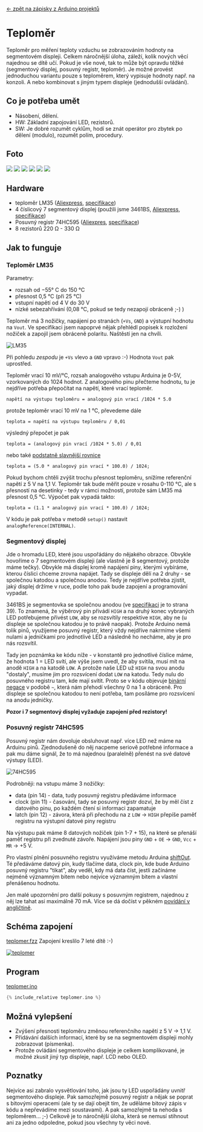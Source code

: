 [← zpět na zápisky z Arduino projektů](../index.md)

# Teploměr
Teploměr pro měření teploty vzduchu se zobrazováním hodnoty na segmentovém displeji. Celkem náročnější úloha, záleží, kolik nových věcí najednou se dítě učí. Pokud je vše nové, tak to může být opravdu těžké (segmentový displej, posuvný registr, teploměr). Je možné provést jednoduchou variantu pouze s teploměrem, který vypisuje hodnoty např. na konzoli. A nebo kombinovat s jiným typem displeje (jednodušší ovládání).

## Co je potřeba umět
* Násobení, dělení.
* HW: Základní zapojování LED, rezistorů. 
* SW: Je dobré rozumět cyklům, hodí se znát operátor pro zbytek po dělení (modulo), rozumět polím, procedury.

## Foto
![](P1360358.JPG)
![](P1360359.JPG)
![](P1360360.JPG)
![](P1360362.JPG)
![](P1360363.JPG)
![](P1360373.JPG)

## Hardware
* teploměr LM35 ([Aliexpress](https://www.aliexpress.com/wholesale?catId=0&initiative_id=SB_20170323042709&SearchText=LM35), [specifikace](lm35.pdf))
* 4 číslicový 7 segmentový displej (použili jsme 3461BS, [Aliexpress](https://www.aliexpress.com/wholesale?catId=0&initiative_id=SB_20170323042741&SearchText=3461BS), [specifikace](LD3361BS.pdf))
* Posuvný registr 74HC595 ([Aliexpres](https://www.aliexpress.com/wholesale?catId=0&initiative_id=&SearchText=74HC595), [specifikace](SN74HC595.pdf))
* 8 rezistorů 220&nbsp;Ω - 330&nbsp;Ω

## Jak to funguje

### Teploměr LM35
Parametry:
* rozsah od −55°&nbsp;C do 150&nbsp;°C
* přesnost 0,5&nbsp;°C (při 25&nbsp;°C)
* vstupní napětí od 4&nbsp;V do 30&nbsp;V
* nízké sebezahřívání (0,08&nbsp;°C, pokud se tedy nezapojí obráceně ;-) )

Teploměr má 3 nožičky, napájení po stranách (`+Vs`, `GND`) a&nbsp;výstupní hodnotu na `Vout`. Ve specifikaci jsem napoprvé nějak přehlédl popisek k&nbsp;rozložení nožiček a&nbsp;zapojil jsem obráceně polaritu. Naštěstí jen na chvíli.

![LM35](teplomer_nozicky.png)

Při pohledu _zespodu_ je `+Vs` vlevo a&nbsp;`GND` vpravo :-) Hodnota `Vout` pak uprostřed.

Teploměr vrací 10&nbsp;mV/°C, rozsah analogového vstupu Arduina je 0-5V, vzorkovaných do 1024 hodnot. Z analogového pinu přečteme hodnotu, tu je nejdříve potřeba přepočítat na napětí, které vrací teploměr. 
```
napětí na výstupu teploměru = analogový pin vrací /1024 * 5.0
```
protože teploměr vrací 10&nbsp;mV na 1&nbsp;°C, převedeme dále
```
teplota = napětí na výstupu teploměru / 0,01
```
výsledný přepočet je pak
```
teplota = (analogový pin vrací /1024 * 5.0) / 0,01
```
nebo také [podstatně slavnější rovnice](http://playground.arduino.cc/Main/LM35HigherResolution)
```
teplota = (5.0 * analogový pin vrací * 100.0) / 1024;
```
Pokud bychom chtěli zvýšit trochu přesnost teploměru, snížíme referenční napětí z 5&nbsp;V na 1,1&nbsp;V. Teploměr tak bude měřit pouze v rosahu 0-110&nbsp;°C, ale s přesností na desetinky - tedy v rámci možností, protože sám LM35 má přesnost 0,5&nbsp;°C. Výpočet pak vypadá takto:
```
teplota = (1.1 * analogový pin vrací * 100.0) / 1024;
```
V kódu je pak potřeba v metodě `setup()` nastavit `analogReference(INTERNAL)`.

### Segmentový displej
Jde o hromadu LED, které jsou uspořádány do nějakého obrazce. Obvykle hovoříme o 7 segmentovém displeji (ale vlastně je 8 segmentový, protože máme tečky). Obvykle má displej kromě napájení piny, kterými vybíráme, kterou číslici chceme zrovna napájet. Tady se displeje dělí na 2 druhy - se společnou katodou a společnou anodou. Tedy je nejdříve potřeba zjistit, jaký displej držíme v ruce, podle toho pak bude zapojení a programování vypadat. 

3461BS je segmentovka se společnou anodou (ve [specifikaci](LD3361BS.pdf) je to strana 39). To znamená, že výběrový pin přivádí `HIGH` a na druhý konec vybraných LED potřebujeme přivést `LOW`, aby se rozsvítily respektive `HIGH`, aby ne (u displeje se společnou katodou je to právě naopak). Protože Arduino nemá tolik pinů, využijeme posuvný registr, který vždy nejdříve nakrmíme všemi nulami a jedničkami pro jednotlivé LED a následně ho necháme, aby je pro nás rozsvítil.

Tady jen poznámka ke kódu níže - v konstantě pro jednotlivé číslice máme, že hodnota 1 = LED svítí, ale výše jsem uvedl, že aby svítila, musí mít na anodě `HIGH` a na katodě `LOW`. A protože naše LED už `HIGH` na svou anodu "dostaly", musíme jim pro rozsvícení dodat `LOW` na katodu. Tedy nulu do posuvného registru tam, kde mají svítit. Proto se v kódu objevuje [binární negace](https://www.arduino.cc/en/Reference/BitwiseXorNot) v podobě `~`, která nám přehodí všechny 0 na 1 a obráceně. Pro displeje se společnou katodou to není potřeba, tam posíláme pro rozsvícení na anodu jedničky.

**Pozor i 7 segmentový displej vyžaduje zapojení před rezistory!**

### Posuvný registr 74HC595
Posuvný registr nám dovoluje obsluhovat např. více LED než máme na Arduinu pinů. Zjednodušeně do něj nacpeme seriově potřebné informace a pak mu dáme signál, že to má najednou (paralelně) přenést na své datové výstupy (LED). 

![74HC595](595_pin_diagram.png)

Podrobněji: na vstupu máme 3 nožičky:
* data (pin 14) - data, tudy posuvný registru předáváme informace
* clock (pin 11) - časování, tady se posuvný registr dozví, že by měl číst z datového pinu, po každém čtení si informaci zapamatuje
* latch (pin 12) - závora, která při přechodu na z `LOW` → `HIGH` přepíše paměť registru na výstupní datové piny registru

Na výstupu pak máme 8 datových nožiček (pin 1-7 + 15), na které se přenáší paměť registru při zvednuté závoře. Napájení jsou piny `GND` + `OE` → `GND`, `Vcc` + `MR` → +5&nbsp;V.

Pro vlastní plnění posuvného registru využíváme metodu Arduina [shiftOut](https://www.arduino.cc/en/Reference/ShiftOut). Té předáváme datový pin, kudy tlačíme data, clock pin, kde bude Arduino posuvný registru "tikat", aby veděl, kdy má data číst, jestli začínáme nejméně významným bitem nebo nejvíce významným bitem a vlastní přenášenou hodnotu. 

Jen malé upozornění pro další pokusy s posuvným registrem, najednou z něj lze tahat asi maximálně 70&nbsp;mA. Více se dá dočíst v pěkném [povídání v angličtině](https://www.arduino.cc/en/Tutorial/ShiftOut).

## Schéma zapojení
[teplomer.fzz](teplomer.fzz)
Zapojení kreslilo 7 leté dítě :-)

[![teplomer](teplomer_bb.png)](teplomer_bb.png)

## Program
[teplomer.ino](teplomer.ino)
``` c++
{% include_relative teplomer.ino %}
```
## Možná vylepšení
* Zvýšení přesnosti teploměru změnou referenčního napětí z 5&nbsp;V → 1,1&nbsp;V.
* Přidávání dalších informací, které by se na segmentovém displeji mohly zobrazovat (písmenka).
* Protože ovládání segmentového displeje je celkem komplikované, je možné zkusit jiný typ displeje, např. LCD nebo OLED.

## Poznatky
Nejvíce asi zabralo vysvětlování toho, jak jsou ty LED uspořádány uvnitř segmentového displeje. Pak samozřejmě posuvný registr a nějak se poprat s bitovými operacemi (ale ty se dají obejít tím, že uděláme bitový zápis v kódu a nepřevádíme mezi soustavami). A pak samozřejmě ta nehoda s teploměrem... ;-) Celkově je to náročnější úloha, která se nemusí stihnout ani za jedno odpoledne, pokud jsou všechny ty věci nové.
